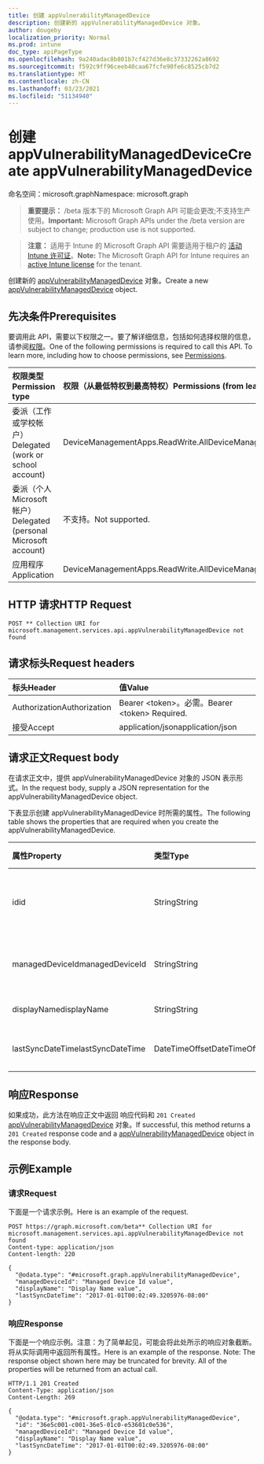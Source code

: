 ```yaml
---
title: 创建 appVulnerabilityManagedDevice
description: 创建新的 appVulnerabilityManagedDevice 对象。
author: dougeby
localization_priority: Normal
ms.prod: intune
doc_type: apiPageType
ms.openlocfilehash: 9a240adac8b801b7cf427d36e8c37332262a8692
ms.sourcegitcommit: f592c9ff96ceeb40caa67fcfe90fe6c8525cb7d2
ms.translationtype: MT
ms.contentlocale: zh-CN
ms.lasthandoff: 03/23/2021
ms.locfileid: "51134940"
---
```

# <a name="create-appvulnerabilitymanageddevice"></a><span data-ttu-id="c62c7-103">创建 appVulnerabilityManagedDevice</span><span class="sxs-lookup"><span data-stu-id="c62c7-103">Create appVulnerabilityManagedDevice</span></span>

<span data-ttu-id="c62c7-104">命名空间：microsoft.graph</span><span class="sxs-lookup"><span data-stu-id="c62c7-104">Namespace: microsoft.graph</span></span>

> <span data-ttu-id="c62c7-105">**重要提示：** /beta 版本下的 Microsoft Graph API 可能会更改;不支持生产使用。</span><span class="sxs-lookup"><span data-stu-id="c62c7-105">**Important:** Microsoft Graph APIs under the /beta version are subject to change; production use is not supported.</span></span>

> <span data-ttu-id="c62c7-106">**注意：** 适用于 Intune 的 Microsoft Graph API 需要适用于租户的 [活动 Intune 许可证](https://go.microsoft.com/fwlink/?linkid=839381)。</span><span class="sxs-lookup"><span data-stu-id="c62c7-106">**Note:** The Microsoft Graph API for Intune requires an [active Intune license](https://go.microsoft.com/fwlink/?linkid=839381) for the tenant.</span></span>

<span data-ttu-id="c62c7-107">创建新的 [appVulnerabilityManagedDevice](../resources/intune-partnerintegration-appvulnerabilitymanageddevice.md) 对象。</span><span class="sxs-lookup"><span data-stu-id="c62c7-107">Create a new [appVulnerabilityManagedDevice](../resources/intune-partnerintegration-appvulnerabilitymanageddevice.md) object.</span></span>

## <a name="prerequisites"></a><span data-ttu-id="c62c7-108">先决条件</span><span class="sxs-lookup"><span data-stu-id="c62c7-108">Prerequisites</span></span>
<span data-ttu-id="c62c7-p101">要调用此 API，需要以下权限之一。要了解详细信息，包括如何选择权限的信息，请参阅[权限](/graph/permissions-reference)。</span><span class="sxs-lookup"><span data-stu-id="c62c7-p101">One of the following permissions is required to call this API. To learn more, including how to choose permissions, see [Permissions](/graph/permissions-reference).</span></span>

|<span data-ttu-id="c62c7-111">权限类型</span><span class="sxs-lookup"><span data-stu-id="c62c7-111">Permission type</span></span>|<span data-ttu-id="c62c7-112">权限（从最低特权到最高特权）</span><span class="sxs-lookup"><span data-stu-id="c62c7-112">Permissions (from least to most privileged)</span></span>|
|:---|:---|
|<span data-ttu-id="c62c7-113">委派（工作或学校帐户）</span><span class="sxs-lookup"><span data-stu-id="c62c7-113">Delegated (work or school account)</span></span>|<span data-ttu-id="c62c7-114">DeviceManagementApps.ReadWrite.All</span><span class="sxs-lookup"><span data-stu-id="c62c7-114">DeviceManagementApps.ReadWrite.All</span></span>|
|<span data-ttu-id="c62c7-115">委派（个人 Microsoft 帐户）</span><span class="sxs-lookup"><span data-stu-id="c62c7-115">Delegated (personal Microsoft account)</span></span>|<span data-ttu-id="c62c7-116">不支持。</span><span class="sxs-lookup"><span data-stu-id="c62c7-116">Not supported.</span></span>|
|<span data-ttu-id="c62c7-117">应用程序</span><span class="sxs-lookup"><span data-stu-id="c62c7-117">Application</span></span>|<span data-ttu-id="c62c7-118">DeviceManagementApps.ReadWrite.All</span><span class="sxs-lookup"><span data-stu-id="c62c7-118">DeviceManagementApps.ReadWrite.All</span></span>|

## <a name="http-request"></a><span data-ttu-id="c62c7-119">HTTP 请求</span><span class="sxs-lookup"><span data-stu-id="c62c7-119">HTTP Request</span></span>
<!-- {
  "blockType": "ignored"
}
-->
``` http
POST ** Collection URI for microsoft.management.services.api.appVulnerabilityManagedDevice not found
```

## <a name="request-headers"></a><span data-ttu-id="c62c7-120">请求标头</span><span class="sxs-lookup"><span data-stu-id="c62c7-120">Request headers</span></span>
|<span data-ttu-id="c62c7-121">标头</span><span class="sxs-lookup"><span data-stu-id="c62c7-121">Header</span></span>|<span data-ttu-id="c62c7-122">值</span><span class="sxs-lookup"><span data-stu-id="c62c7-122">Value</span></span>|
|:---|:---|
|<span data-ttu-id="c62c7-123">Authorization</span><span class="sxs-lookup"><span data-stu-id="c62c7-123">Authorization</span></span>|<span data-ttu-id="c62c7-124">Bearer &lt;token&gt;。必需。</span><span class="sxs-lookup"><span data-stu-id="c62c7-124">Bearer &lt;token&gt; Required.</span></span>|
|<span data-ttu-id="c62c7-125">接受</span><span class="sxs-lookup"><span data-stu-id="c62c7-125">Accept</span></span>|<span data-ttu-id="c62c7-126">application/json</span><span class="sxs-lookup"><span data-stu-id="c62c7-126">application/json</span></span>|

## <a name="request-body"></a><span data-ttu-id="c62c7-127">请求正文</span><span class="sxs-lookup"><span data-stu-id="c62c7-127">Request body</span></span>
<span data-ttu-id="c62c7-128">在请求正文中，提供 appVulnerabilityManagedDevice 对象的 JSON 表示形式。</span><span class="sxs-lookup"><span data-stu-id="c62c7-128">In the request body, supply a JSON representation for the appVulnerabilityManagedDevice object.</span></span>

<span data-ttu-id="c62c7-129">下表显示创建 appVulnerabilityManagedDevice 时所需的属性。</span><span class="sxs-lookup"><span data-stu-id="c62c7-129">The following table shows the properties that are required when you create the appVulnerabilityManagedDevice.</span></span>

|<span data-ttu-id="c62c7-130">属性</span><span class="sxs-lookup"><span data-stu-id="c62c7-130">Property</span></span>|<span data-ttu-id="c62c7-131">类型</span><span class="sxs-lookup"><span data-stu-id="c62c7-131">Type</span></span>|<span data-ttu-id="c62c7-132">说明</span><span class="sxs-lookup"><span data-stu-id="c62c7-132">Description</span></span>|
|:---|:---|:---|
|<span data-ttu-id="c62c7-133">id</span><span class="sxs-lookup"><span data-stu-id="c62c7-133">id</span></span>|<span data-ttu-id="c62c7-134">String</span><span class="sxs-lookup"><span data-stu-id="c62c7-134">String</span></span>|<span data-ttu-id="c62c7-135">实体密钥和 AAD 设备 ID。</span><span class="sxs-lookup"><span data-stu-id="c62c7-135">The entity key, and AAD device ID.</span></span>|
|<span data-ttu-id="c62c7-136">managedDeviceId</span><span class="sxs-lookup"><span data-stu-id="c62c7-136">managedDeviceId</span></span>|<span data-ttu-id="c62c7-137">String</span><span class="sxs-lookup"><span data-stu-id="c62c7-137">String</span></span>|<span data-ttu-id="c62c7-138">Intune 托管设备 ID。</span><span class="sxs-lookup"><span data-stu-id="c62c7-138">The Intune managed device ID.</span></span>|
|<span data-ttu-id="c62c7-139">displayName</span><span class="sxs-lookup"><span data-stu-id="c62c7-139">displayName</span></span>|<span data-ttu-id="c62c7-140">String</span><span class="sxs-lookup"><span data-stu-id="c62c7-140">String</span></span>|<span data-ttu-id="c62c7-141">设备名称。</span><span class="sxs-lookup"><span data-stu-id="c62c7-141">The device name.</span></span>|
|<span data-ttu-id="c62c7-142">lastSyncDateTime</span><span class="sxs-lookup"><span data-stu-id="c62c7-142">lastSyncDateTime</span></span>|<span data-ttu-id="c62c7-143">DateTimeOffset</span><span class="sxs-lookup"><span data-stu-id="c62c7-143">DateTimeOffset</span></span>|<span data-ttu-id="c62c7-144">创建日期。</span><span class="sxs-lookup"><span data-stu-id="c62c7-144">The created date.</span></span>|



## <a name="response"></a><span data-ttu-id="c62c7-145">响应</span><span class="sxs-lookup"><span data-stu-id="c62c7-145">Response</span></span>
<span data-ttu-id="c62c7-146">如果成功，此方法在响应正文中返回 响应代码和 `201 Created` [appVulnerabilityManagedDevice](../resources/intune-partnerintegration-appvulnerabilitymanageddevice.md) 对象。</span><span class="sxs-lookup"><span data-stu-id="c62c7-146">If successful, this method returns a `201 Created` response code and a [appVulnerabilityManagedDevice](../resources/intune-partnerintegration-appvulnerabilitymanageddevice.md) object in the response body.</span></span>

## <a name="example"></a><span data-ttu-id="c62c7-147">示例</span><span class="sxs-lookup"><span data-stu-id="c62c7-147">Example</span></span>

### <a name="request"></a><span data-ttu-id="c62c7-148">请求</span><span class="sxs-lookup"><span data-stu-id="c62c7-148">Request</span></span>
<span data-ttu-id="c62c7-149">下面是一个请求示例。</span><span class="sxs-lookup"><span data-stu-id="c62c7-149">Here is an example of the request.</span></span>
``` http
POST https://graph.microsoft.com/beta** Collection URI for microsoft.management.services.api.appVulnerabilityManagedDevice not found
Content-type: application/json
Content-length: 220

{
  "@odata.type": "#microsoft.graph.appVulnerabilityManagedDevice",
  "managedDeviceId": "Managed Device Id value",
  "displayName": "Display Name value",
  "lastSyncDateTime": "2017-01-01T00:02:49.3205976-08:00"
}
```

### <a name="response"></a><span data-ttu-id="c62c7-150">响应</span><span class="sxs-lookup"><span data-stu-id="c62c7-150">Response</span></span>
<span data-ttu-id="c62c7-p102">下面是一个响应示例。注意：为了简单起见，可能会将此处所示的响应对象截断。将从实际调用中返回所有属性。</span><span class="sxs-lookup"><span data-stu-id="c62c7-p102">Here is an example of the response. Note: The response object shown here may be truncated for brevity. All of the properties will be returned from an actual call.</span></span>
``` http
HTTP/1.1 201 Created
Content-Type: application/json
Content-Length: 269

{
  "@odata.type": "#microsoft.graph.appVulnerabilityManagedDevice",
  "id": "36e5c001-c001-36e5-01c0-e53601c0e536",
  "managedDeviceId": "Managed Device Id value",
  "displayName": "Display Name value",
  "lastSyncDateTime": "2017-01-01T00:02:49.3205976-08:00"
}
```




